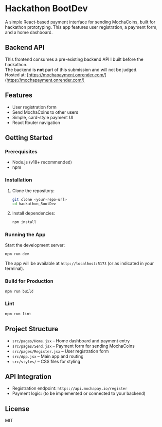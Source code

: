 # Hackathon BootDev

A simple React-based payment interface for sending MochaCoins, built for hackathon prototyping. This app features user registration, a payment form, and a home dashboard.

## Backend API

This frontend consumes a pre-existing backend API I built before the hackathon.  
The backend is **not** part of this submission and will not be judged.  
Hosted at: [https://mochapayment.onrender.com/](https://mochapayment.onrender.com/)

## Features

- User registration form
- Send MochaCoins to other users
- Simple, card-style payment UI
- React Router navigation

## Getting Started

### Prerequisites

- Node.js (v18+ recommended)
- npm

### Installation

1. Clone the repository:
   ```sh
   git clone <your-repo-url>
   cd hackathon_BootDev
   ```

2. Install dependencies:
   ```sh
   npm install
   ```

### Running the App

Start the development server:
```sh
npm run dev
```
The app will be available at `http://localhost:5173` (or as indicated in your terminal).

### Build for Production

```sh
npm run build
```

### Lint

```sh
npm run lint
```

## Project Structure

- `src/pages/Home.jsx` – Home dashboard and payment entry
- `src/pages/Send.jsx` – Payment form for sending MochaCoins
- `src/pages/Register.jsx` – User registration form
- `src/App.jsx` – Main app and routing
- `src/styles/` – CSS files for styling

## API Integration

- Registration endpoint: `https://api.mochapay.io/register`
- Payment logic: (to be implemented or connected to your backend)

## License

MIT
